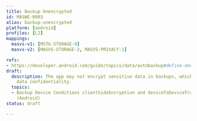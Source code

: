 ```yaml
---
title: Backup Unencrypted
id: MASWE-0003
alias: backup-unencrypted
platform: [android]
profiles: [L2]
mappings:
  masvs-v1: [MSTG-STORAGE-8]
  masvs-v2: [MASVS-STORAGE-2, MASVS-PRIVACY-1]

refs:
- https://developer.android.com/guide/topics/data/autobackup#define-device-conditions
draft:
  description: The app may not encrypt sensitive data in backups, which may compromise
    data confidentiality.
  topics:
  - Backup Device Conditions clientSideEncryption and deviceToDeviceTransfer Not Checked
    (Android)
status: draft

---
```


